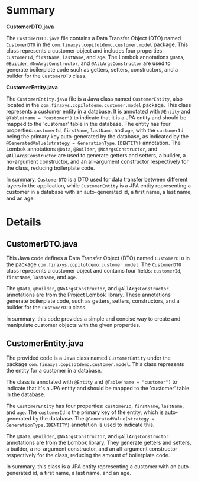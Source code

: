 # Summary

**CustomerDTO.java**

The `CustomerDTO.java` file contains a Data Transfer Object (DTO) named `CustomerDTO` in the `com.finaxys.copilotdemo.customer.model` package. This class represents a customer object and includes four properties: `customerId`, `firstName`, `lastName`, and `age`. The Lombok annotations `@Data`, `@Builder`, `@NoArgsConstructor`, and `@AllArgsConstructor` are used to generate boilerplate code such as getters, setters, constructors, and a builder for the `CustomerDTO` class.

**CustomerEntity.java**

The `CustomerEntity.java` file is a Java class named `CustomerEntity`, also located in the `com.finaxys.copilotdemo.customer.model` package. This class represents a customer entity in a database. It is annotated with `@Entity` and `@Table(name = "customer")` to indicate that it is a JPA entity and should be mapped to the 'customer' table in the database. The entity has four properties: `customerId`, `firstName`, `lastName`, and `age`, with the `customerId` being the primary key auto-generated by the database, as indicated by the `@GeneratedValue(strategy = GenerationType.IDENTITY)` annotation. The Lombok annotations `@Data`, `@Builder`, `@NoArgsConstructor`, and `@AllArgsConstructor` are used to generate getters and setters, a builder, a no-argument constructor, and an all-argument constructor respectively for the class, reducing boilerplate code.

In summary, `CustomerDTO` is a DTO used for data transfer between different layers in the application, while `CustomerEntity` is a JPA entity representing a customer in a database with an auto-generated id, a first name, a last name, and an age.

# Details

## CustomerDTO.java

This Java code defines a Data Transfer Object (DTO) named `CustomerDTO` in the package `com.finaxys.copilotdemo.customer.model`. The `CustomerDTO` class represents a customer object and contains four fields: `customerId`, `firstName`, `lastName`, and `age`.

The `@Data`, `@Builder`, `@NoArgsConstructor`, and `@AllArgsConstructor` annotations are from the Project Lombok library. These annotations generate boilerplate code, such as getters, setters, constructors, and a builder for the `CustomerDTO` class.

In summary, this code provides a simple and concise way to create and manipulate customer objects with the given properties.

## CustomerEntity.java

The provided code is a Java class named `CustomerEntity` under the package `com.finaxys.copilotdemo.customer.model`. This class represents the entity for a customer in a database.

The class is annotated with `@Entity` and `@Table(name = "customer")` to indicate that it's a JPA entity and should be mapped to the 'customer' table in the database.

The `CustomerEntity` has four properties: `customerId`, `firstName`, `lastName`, and `age`. The `customerId` is the primary key of the entity, which is auto-generated by the database. The `@GeneratedValue(strategy = GenerationType.IDENTITY)` annotation is used to indicate this.

The `@Data`, `@Builder`, `@NoArgsConstructor`, and `@AllArgsConstructor` annotations are from the Lombok library. They generate getters and setters, a builder, a no-argument constructor, and an all-argument constructor respectively for the class, reducing the amount of boilerplate code.

In summary, this class is a JPA entity representing a customer with an auto-generated id, a first name, a last name, and an age.

